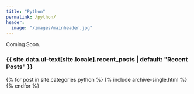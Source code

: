 ```yaml
---
title: "Python"
permalink: /python/
header:
  image: "/images/mainheader.jpg"
---
```


Coming Soon.


<h3 class="archive__subtitle">{{ site.data.ui-text[site.locale].recent_posts | default: "Recent Posts" }}</h3>

{% for post in site.categories.python %}
  {% include archive-single.html %}
{% endfor %}

